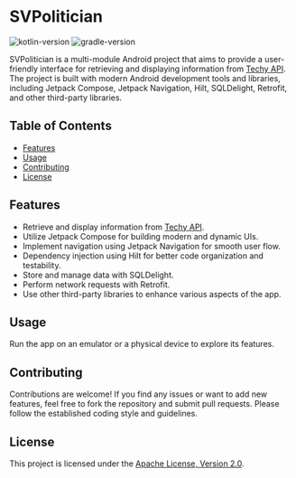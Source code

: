 # SVPolitician

![kotlin-version](https://img.shields.io/badge/kotlin-2.0.0-blue)
![gradle-version](https://img.shields.io/badge/gradle-8.9-green)

SVPolitician is a multi-module Android project that aims to provide a user-friendly interface for
retrieving and displaying information from [Techy API](https://techy-api.vercel.app/). The project
is built with modern Android development tools and libraries, including Jetpack Compose, Jetpack
Navigation, Hilt, SQLDelight, Retrofit, and other third-party libraries.

## Table of Contents

- [Features](#features)
- [Usage](#usage)
- [Contributing](#contributing)
- [License](#license)

## Features

- Retrieve and display information from [Techy API](https://techy-api.vercel.app/).
- Utilize Jetpack Compose for building modern and dynamic UIs.
- Implement navigation using Jetpack Navigation for smooth user flow.
- Dependency injection using Hilt for better code organization and testability.
- Store and manage data with SQLDelight.
- Perform network requests with Retrofit.
- Use other third-party libraries to enhance various aspects of the app.

## Usage

Run the app on an emulator or a physical device to explore its features.

## Contributing

Contributions are welcome! If you find any issues or want to add new features, feel free to fork the
repository and submit pull requests. Please follow the established coding style and guidelines.

## License

This project is licensed under the [Apache License, Version 2.0](LICENSE).
